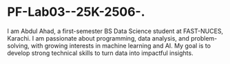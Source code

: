 # PF-Lab03--25K-2506-.
I am Abdul Ahad, a first-semester BS Data Science student at FAST-NUCES, Karachi. I am passionate about programming, data analysis, and problem-solving, with growing interests in machine learning and AI. My goal is to develop strong technical skills to turn data into impactful insights.
